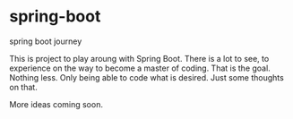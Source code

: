 # spring-boot
spring boot journey

This is project to play aroung with Spring Boot.
There is a lot to see, to experience on the way to become a master of coding.
That is the goal. Nothing less. Only being able to code what is desired.
Just some thoughts on that.

More ideas coming soon.
